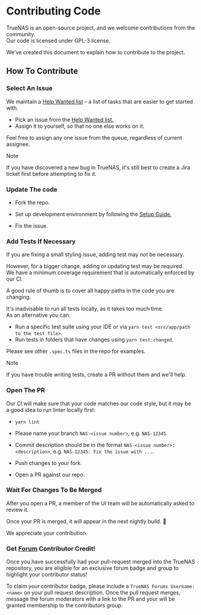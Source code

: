 # Contributing Code

TrueNAS is an open-source project, and we welcome contributions from the community.\
Our code is licensed under GPL-3 license.

We've created this document to explain how to contribute to the project.

## How To Contribute

### Select An Issue

We maintain a [Help Wanted list](https://ixsystems.atlassian.net/issues/?filter=12107) – a list of tasks that are easier to get started with.

- Pick an issue from the [Help Wanted list.](https://ixsystems.atlassian.net/issues/?filter=12107)
- Assign it to yourself, so that no one else works on it. 

Feel free to assign any one issue from the queue, regardless of current assignee.

> [!NOTE]
> If you have discovered a new bug in TrueNAS, it's still best to create a Jira ticket first before attempting to fix it.

### Update The code
- Fork the repo.

- Set up development environment by following the [Setup Guide.](https://github.com/truenas/webui/blob/master/docs/setup.md)

- Fix the issue.

### Add Tests If Necessary

If you are fixing a small styling issue, adding test may not be necessary. 

However, for a bigger change, adding or updating test may be required.\
We have a minimum coverage requirement that is automatically enforced by our CI.

A good rule of thumb is to cover all happy paths in the code you are changing.

It's inadvisable to run all tests locally, as it takes too much time.\
As an alternative you can:

- Run a specific test suite using your IDE or via `yarn test <src/app/path to the test file>`.
- Run tests in folders that have changes using `yarn test:changed`.

Please see other `.spec.ts` files in the repo for examples.

> [!NOTE]
> If you have trouble writing tests, create a PR without them and we'll help.

### Open The PR

Our CI will make sure that your code matches our code style, but it may be a good idea to run linter locally first:

- `yarn lint`

- Please name your branch `NAS-<issue number>`, e.g. `NAS-12345`.

- Commit description should be in the format `NAS-<issue number>: <description>`, e.g. `NAS-12345: Fix the issue with ...`.

- Push changes to your fork.

- Open a PR against our repo.

### Wait For Changes To Be Merged

After you open a PR, a member of the UI team will be automatically asked to review it.

Once your PR is merged, it will appear in the next nightly build. :tada:

We appreciate your contribution.

### Get [Forum](https://forums.truenas.com) Contributor Credit!

Once you have successfully had your pull-request merged into the TrueNAS repository, you are eligible for an exclusive forum badge and group to highlight your contributor status!

To claim your contributor badge, please include a `TrueNAS Forums Username: <name>` on your pull request description. Once the pull request merges, message the forum moderators with a link to the PR and your will be granted membership to the contributors group.


